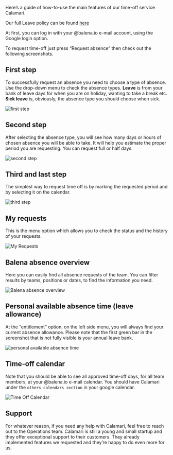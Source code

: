 Here’s a guide of how-to-use the main features of our time-off service Calamari.

Our full Leave policy can be found [here](https://github.com/balena-io/balena-io/wiki/Leave-Policy)

At first, you can log in with your @balena.io e-mail account, using the Google login option.

To request time-off just press “Request absence” then check out the following screenshots.

## First step

To successfully request an absence you need to choose a type of absence. 
Use the drop-down menu to check the absence types. **Leave** is from your bank of leave days for when you are on holiday, wanting to take a break etc. **Sick leave** is, obviously, the absence type you should choose when sick.

![first step](https://user-images.githubusercontent.com/59803307/83872817-9fd19900-a72a-11ea-84b5-7ef86a618174.png)

## Second step

After selecting the absence type, you will see how many days or hours of chosen absence you will be able to take. It will help you estimate the proper period you are requesting. You can request full or half days.

![second step](https://user-images.githubusercontent.com/59803307/83872891-c0015800-a72a-11ea-8e62-238806fdfcd1.png)

## Third and last step

The simplest way to request time off is by marking the requested period and by selecting it on the calendar. 

![third step](https://user-images.githubusercontent.com/59803307/83872984-e1624400-a72a-11ea-99df-83f3eea620bc.png)

## My requests

This is the menu option which allows you to check the status and the history of your requests.

![My Requests]( https://lh3.googleusercontent.com/Wux5vBFhTnyMf04TRx3jPVqrm-bEgBUH-mhdRbfs-3oFwya8vF9RL4MVdSA_szrCFII_K7V7LZPyIan8Mf0Rii44RKf_8e8Iom_bGvyu0G_7if7od6rywFgk5eDzVRfyz1UX3ghQ)

## Balena absence overview

Here you can easily find all absence requests of the team. You can filter results by teams, positions or dates, to find the information you need. 

![Balena absence overview](https://user-images.githubusercontent.com/59803307/83873055-fdfe7c00-a72a-11ea-9cb9-c0072ddc8e1c.png)

## Personal available absence time (leave allowance)

At the “entitlement” option, on the left side menu, you will always find your current absence allowance. Please note that the first green bar in the screenshot that is not fully visible is your annual leave bank. 

![personal available absence time](https://user-images.githubusercontent.com/59803307/83875006-49fef000-a72e-11ea-91fa-9fb705ff0ebc.png)

## Time-off calendar

Note that you should be able to see all approved time-off days, for all team members, at your @balena.io e-mail calendar. You should have Calamari under the `others calendars section` in your google calendar. 

![Time Off Calendar](https://lh3.googleusercontent.com/u9C5rv-frIuc7KotFqTtb6WNsTmdeYW0iAISwhr8O0IUTWJ1xrSAegtlGru1T1Hff_bbNxJyQ6c61I0Y6Z9rAhUdT5drLf679RHg2BU1-D6Tv-wuN8h9SEOKzgXB3vUTI08yceSx)

## Support

For whatever reason, if you need any help with Calamari, feel free to reach out to the Operations team. Calamari is still a young and small startup and they offer exceptional support to their customers. They already implemented features we requested and they’re happy to do even more for us.

